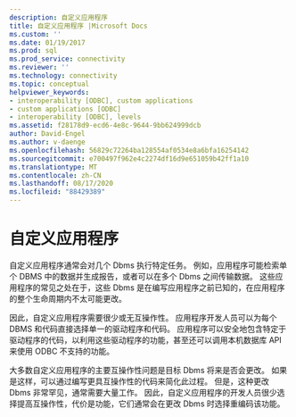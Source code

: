 ```yaml
---
description: 自定义应用程序
title: 自定义应用程序 |Microsoft Docs
ms.custom: ''
ms.date: 01/19/2017
ms.prod: sql
ms.prod_service: connectivity
ms.reviewer: ''
ms.technology: connectivity
ms.topic: conceptual
helpviewer_keywords:
- interoperability [ODBC], custom applications
- custom applications [ODBC]
- interoperability [ODBC], levels
ms.assetid: f28178d9-ecd6-4e8c-9644-9bb624999dcb
author: David-Engel
ms.author: v-daenge
ms.openlocfilehash: 56829c72264ba128554af0534e8a6bfa16254142
ms.sourcegitcommit: e700497f962e4c2274df16d9e651059b42ff1a10
ms.translationtype: MT
ms.contentlocale: zh-CN
ms.lasthandoff: 08/17/2020
ms.locfileid: "88429389"
---
```

# <a name="custom-applications"></a>自定义应用程序
自定义应用程序通常会对几个 Dbms 执行特定任务。 例如，应用程序可能检索单个 DBMS 中的数据并生成报告，或者可以在多个 Dbms 之间传输数据。 这些应用程序的常见之处在于，这些 Dbms 是在编写应用程序之前已知的，在应用程序的整个生命周期内不太可能更改。  
  
 因此，自定义应用程序需要很少或无互操作性。 应用程序开发人员可以为每个 DBMS 和代码直接选择单一的驱动程序和代码。 应用程序可以安全地包含特定于驱动程序的代码，以利用这些驱动程序的功能，甚至还可以调用本机数据库 API 来使用 ODBC 不支持的功能。  
  
 大多数自定义应用程序的主要互操作性问题是目标 Dbms 将来是否会更改。 如果是这样，可以通过编写更具互操作性的代码来简化此过程。 但是，这种更改 Dbms 非常罕见，通常需要大量工作。 因此，自定义应用程序的开发人员很少选择提高互操作性，代价是功能，它们通常会在更改 Dbms 时选择重编码该功能。
